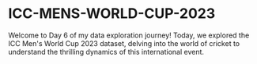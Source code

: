 # ICC-MENS-WORLD-CUP-2023
Welcome to Day 6 of my data exploration journey! Today, we explored the ICC Men's World Cup 2023 dataset, delving into the world of cricket to understand the thrilling dynamics of this international event.

